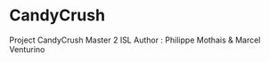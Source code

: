 CandyCrush
==========

Project CandyCrush Master 2 ISL
Author : Philippe Mothais & Marcel Venturino
